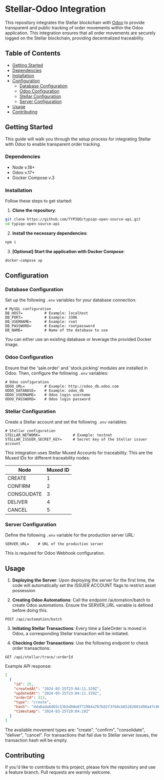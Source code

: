 # Stellar-Odoo Integration

This repository integrates the Stellar blockchain with [Odoo](https://www.odoo.com/) to provide transparent and public tracking of order movements within the Odoo application. This integration ensures that all order movements are securely logged on the Stellar blockchain, providing decentralized traceability.

## Table of Contents

- [Getting Started](#getting-started)
- [Dependencies](#dependencies)
- [Installation](#installation)
- [Configuration](#configuration)
  - [Database Configuration](#database-configuration)
  - [Odoo Configuration](#odoo-configuration)
  - [Stellar Configuration](#stellar-configuration)
  - [Server Configuration](#server-configuration)
- [Usage](#usage)
- [Contributing](#contributing)

## Getting Started

This guide will walk you through the setup process for integrating Stellar with Odoo to enable transparent order tracking.

### Dependencies

- Node v.18+
- Odoo v.17+
- Docker Compose v.3

### Installation

Follow these steps to get started:

1. **Clone the repository**:

```bash
git clone https://github.com/TYPIQO/typiqo-open-source-api.git
cd typiqo-open-source-api
```

2. **Install the necessary dependencies**:

```bash
npm i
```

3. **[Optional] Start the application with Docker Compose**:

```bash
docker-compose up
```

## Configuration

### Database Configuration

Set up the following `.env` variables for your database connection:

```
# MySQL configuration
DB_HOST=          # Example: localhost
DB_PORT=          # Example: 3306
DB_USERNAME=      # Example: root
DB_PASSWORD=      # Example: rootpassword
DB_NAME=          # Name of the database to use
```

You can either use an existing database or leverage the provided Docker image.

### Odoo Configuration

Ensure that the 'sale.order' and 'stock.picking' modules are installed in Odoo. Then, configure the following `.env` variables:

```
# Odoo configuration
ODOO_URL=         # Example: http://odoo_db.odoo.com
ODOO_DATABASE=    # Example: odoo_db
ODOO_USERNAME=    # Odoo login username
ODOO_PASSWORD=    # Odoo login password
```

### Stellar Configuration

Create a Stellar account and set the following `.env` variables:

```
# Stellar configuration
STELLAR_NETWORK=               # Example: testnet
STELLAR_ISSUER_SECRET_KEY=     # Secret key of the Stellar issuer account
```

This integration uses Stellar Muxed Accounts for traceability. This are the Muxed IDs for different traceability nodes:

| Node        | Muxed ID |
| ----------- | -------- |
| CREATE      | 1        |
| CONFIRM     | 2        |
| CONSOLIDATE | 3        |
| DELIVER     | 4        |
| CANCEL      | 5        |

### Server Configuration

Define the following `.env` variable for the production server URL:

```
SERVER_URL=    # URL of the production server
```

This is required for Odoo Webhook configuration.

## Usage

1. **Deploying the Server**:
   Upon deploying the server for the first time, the code will automatically set the ISSUER ACCOUNT flags to restrict asset possession

2. **Creating Odoo Automations**:
   Call the endpoint /automation/batch to create Odoo automations. Ensure the SERVER_URL variable is defined before doing this.

```
POST /api/automation/batch
```

3. **Initiating Stellar Transactions**:
   Every time a SaleOrder is moved in Odoo, a corresponding Stellar transaction will be initiated.

4. **Checking Order Transactions**:
   Use the following endpoint to check order transactions:

```
GET /api/stellar/trace/:orderId
```

Example API response:

```json
[
  {
    "id": 25,
    "createdAt": "2024-03-25T23:04:11.329Z",
    "updatedAt": "2024-03-25T23:04:11.329Z",
    "orderId": 313,
    "type": "create",
    "hash": "dda6ada6465c53b5d80e0f72984a767b92f3fb0cb65282601498a47c06990a8a",
    "timestamp": "2024-03-25T20:04:10Z"
  }
]
```

The available movement types are: "create", "confirm", "consolidate", "deliver", "cancel". For transactions that fail due to Stellar server issues, the transaction hash will be empty.

## Contributing

If you'd like to contribute to this project, please fork the repository and use a feature branch. Pull requests are warmly welcome.
